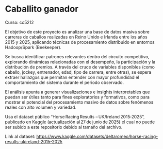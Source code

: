 # Caballito ganador
Curso: cc5212

El objetivo de este proyecto es analizar una base de datos masiva sobre carreras de caballos realizadas en Reino Unido e Irlanda entre los años 2015 y 2025, aplicando técnicas de procesamiento distribuido en entornos Hadoop/Spark (Beekeeper).

Se busca identificar patrones relevantes dentro del circuito competitivo, explorando dinámicas relacionadas con el desempeño, la participación y la distribución de premios. A través del cruce de variables disponibles (como caballo, jockey, entrenador, edad, tipo de carrera, entre otras), se espera extraer hallazgos que permitan entender con mayor profundidad el comportamiento del sistema durante el periodo observado.

El análisis apunta a generar visualizaciones e insights interpretables que puedan ser útiles tanto para fines exploratorios y formativos, como para mostrar el potencial del procesamiento masivo de datos sobre fenómenos reales con alto volumen y variedad.

Usa el dataset público “Horse Racing Results – UK/Ireland 2015‑2025”, publicado en Kaggle (actualización al 27 de junio de 2025) el cual no puede ser subido a este repositorio debido al tamaño del archivo.

Link al dataset: https://www.kaggle.com/datasets/deltaromeo/horse-racing-results-ukireland-2015-2025
